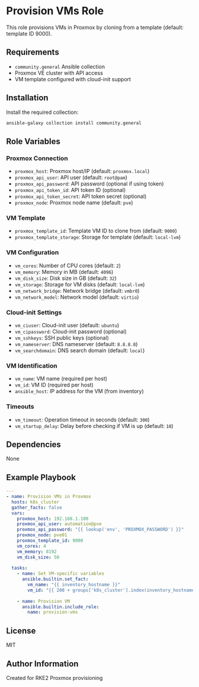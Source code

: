 # Provision VMs Role

This role provisions VMs in Proxmox by cloning from a template (default: template ID 9000).

## Requirements

- `community.general` Ansible collection
- Proxmox VE cluster with API access
- VM template configured with cloud-init support

## Installation

Install the required collection:

```bash
ansible-galaxy collection install community.general
```

## Role Variables

### Proxmox Connection
- `proxmox_host`: Proxmox host/IP (default: `proxmox.local`)
- `proxmox_api_user`: API user (default: `root@pam`)
- `proxmox_api_password`: API password (optional if using token)
- `proxmox_api_token_id`: API token ID (optional)
- `proxmox_api_token_secret`: API token secret (optional)
- `proxmox_node`: Proxmox node name (default: `pve`)

### VM Template
- `proxmox_template_id`: Template VM ID to clone from (default: `9000`)
- `proxmox_template_storage`: Storage for template (default: `local-lvm`)

### VM Configuration
- `vm_cores`: Number of CPU cores (default: `2`)
- `vm_memory`: Memory in MB (default: `4096`)
- `vm_disk_size`: Disk size in GB (default: `32`)
- `vm_storage`: Storage for VM disks (default: `local-lvm`)
- `vm_network_bridge`: Network bridge (default: `vmbr0`)
- `vm_network_model`: Network model (default: `virtio`)

### Cloud-init Settings
- `vm_ciuser`: Cloud-init user (default: `ubuntu`)
- `vm_cipassword`: Cloud-init password (optional)
- `vm_sshkeys`: SSH public keys (optional)
- `vm_nameserver`: DNS nameserver (default: `8.8.8.8`)
- `vm_searchdomain`: DNS search domain (default: `local`)

### VM Identification
- `vm_name`: VM name (required per host)
- `vm_id`: VM ID (required per host)
- `ansible_host`: IP address for the VM (from inventory)

### Timeouts
- `vm_timeout`: Operation timeout in seconds (default: `300`)
- `vm_startup_delay`: Delay before checking if VM is up (default: `10`)

## Dependencies

None

## Example Playbook

```yaml
---
- name: Provision VMs in Proxmox
  hosts: k8s_cluster
  gather_facts: false
  vars:
    proxmox_host: 192.168.1.100
    proxmox_api_user: automation@pve
    proxmox_api_password: "{{ lookup('env', 'PROXMOX_PASSWORD') }}"
    proxmox_node: pve01
    proxmox_template_id: 9000
    vm_cores: 4
    vm_memory: 8192
    vm_disk_size: 50
  
  tasks:
    - name: Set VM-specific variables
      ansible.builtin.set_fact:
        vm_name: "{{ inventory_hostname }}"
        vm_id: "{{ 200 + groups['k8s_cluster'].index(inventory_hostname) }}"
    
    - name: Provision VM
      ansible.builtin.include_role:
        name: provision-vms
```

## License

MIT

## Author Information

Created for RKE2 Proxmox provisioning

